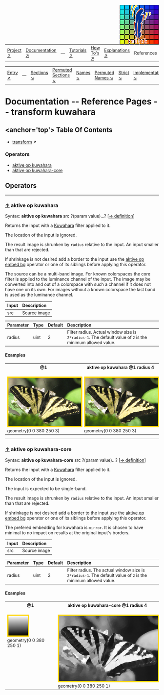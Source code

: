 <img src='../assets/aktive-logo-128.png' style='float:right;'>

||||||||
|---|---|---|---|---|---|---|
|[Project ↗](../../README.md)|[Documentation ↗](../index.md)|&mdash;|[Tutorials ↗](../tutorials.md)|[How To's ↗](../howtos.md)|[Explanations ↗](../explanations.md)|References|

|||||||||
|---|---|---|---|---|---|---|---|
|[Entry ↗](index.md)|&mdash;|[Sections ↘](bysection.md)|[Permuted Sections ↘](bypsection.md)|[Names ↘](byname.md)|[Permuted Names ↘](bypname.md)|[Strict ↘](strict.md)|[Implementations ↘](bylang.md)|

# Documentation -- Reference Pages -- transform kuwahara

## <anchor='top'> Table Of Contents

  - [transform](transform.md) ↗


### Operators

 - [aktive op kuwahara](#op_kuwahara)
 - [aktive op kuwahara-core](#op_kuwahara_core)

## Operators

---
### [↑](#top) <a name='op_kuwahara'></a> aktive op kuwahara

Syntax: __aktive op kuwahara__ src ?(param value)...? [[→ definition](../../../../file?ci=trunk&ln=16&name=etc/transformer/filter/kuwahara.tcl)]

Returns the input with a [Kuwahara](https://en.wikipedia.org/wiki/Kuwahara_filter) filter applied to it.

The location of the input is ignored.

The result image is shrunken by `radius` relative to the input. An input smaller than that are rejected.

If shrinkage is not desired add a border to the input use the [aktive op embed bg](transform_structure.md#op_embed_bg) operator or one of its siblings before applying this operator.

The source can be a multi-band image. For known colorspaces the core filter is applied to the luminance channel of the input. The image may be converted into and out of a colorspace with such a channel if it does not have one on its own. For images without a known colorspace the last band is used as the luminance channel.

|Input|Description|
|:---|:---|
|src|Source image|

|Parameter|Type|Default|Description|
|:---|:---|:---|:---|
|radius|uint|2|Filter radius. Actual window size is `2*radius-1`. The default value of `2` is the minimum allowed value.|

#### <a name='op_kuwahara__examples'></a> Examples

<table>
<tr><th>@1
    <br>&nbsp;</th>
    <th>aktive op kuwahara @1 radius 4
    <br>&nbsp;</th></tr>
<tr><td valign='top'><img src='example-00412.gif' alt='@1' style='border:4px solid gold'>
    <br>geometry(0 0 380 250 3)</td>
    <td valign='top'><img src='example-00413.gif' alt='aktive op kuwahara @1 radius 4' style='border:4px solid gold'>
    <br>geometry(0 0 380 250 3)</td></tr>
</table>


---
### [↑](#top) <a name='op_kuwahara_core'></a> aktive op kuwahara-core

Syntax: __aktive op kuwahara-core__ src ?(param value)...? [[→ definition](../../../../file?ci=trunk&ln=118&name=etc/transformer/filter/kuwahara.tcl)]

Returns the input with a [Kuwahara](https://en.wikipedia.org/wiki/Kuwahara_filter) filter applied to it.

The location of the input is ignored.

The input is expected to be single-band.

The result image is shrunken by `radius` relative to the input. An input smaller than that are rejected.

If shrinkage is not desired add a border to the input use the [aktive op embed bg](transform_structure.md#op_embed_bg) operator or one of its siblings before applying this operator.

The prefered embedding for kuwahara is `mirror`. It is chosen to have minimal to no impact on results at the original input's borders.

|Input|Description|
|:---|:---|
|src|Source image|

|Parameter|Type|Default|Description|
|:---|:---|:---|:---|
|radius|uint|2|Filter radius. The actual window size is `2*radius-1`. The default value of `2` is the minimum allowed value.|

#### <a name='op_kuwahara_core__examples'></a> Examples

<table>
<tr><th>@1
    <br>&nbsp;</th>
    <th>aktive op kuwahara-core @1 radius 4
    <br>&nbsp;</th></tr>
<tr><td valign='top'><img src='example-00414.gif' alt='@1' style='border:4px solid gold'>
    <br>geometry(0 0 380 250 1)</td>
    <td valign='top'><img src='example-00415.gif' alt='aktive op kuwahara-core @1 radius 4' style='border:4px solid gold'>
    <br>geometry(0 0 380 250 1)</td></tr>
</table>


